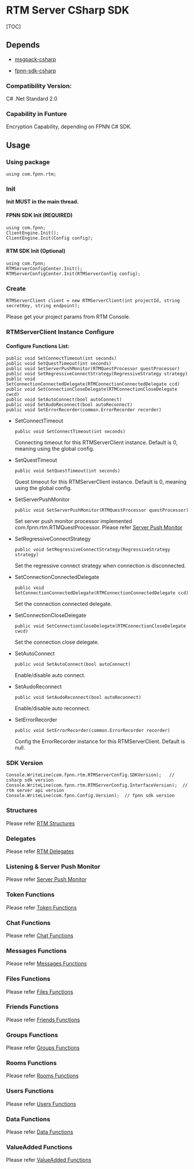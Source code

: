 # RTM Server CSharp SDK

[TOC]

## Depends

* [msgpack-csharp](https://github.com/highras/msgpack-csharp)

* [fpnn-sdk-csharp](https://github.com/highras/fpnn-sdk-csharp)



### Compatibility Version:

C# .Net Standard 2.0



### Capability in Funture

Encryption Capability, depending on FPNN C# SDK.

## Usage

### Using package
```
using com.fpnn.rtm;
```


### Init

**Init MUST in the main thread.**

#### FPNN SDK Init (REQUIRED)

```
using com.fpnn;
ClientEngine.Init();
ClientEngine.Init(Config config);
```

#### RTM SDK Init (Optional)

```
using com.fpnn;
RTMServerConfigCenter.Init();
RTMServerConfigCenter.Init(RTMServerConfig config);
```


### Create

	RTMServerClient client = new RTMServerClient(int projectId, string secretKey, string endpoint);

Please get your project params from RTM Console.



### RTMServerClient Instance Configure

#### Configure Functions List:

	public void SetConnectTimeout(int seconds)
	public void SetQuestTimeout(int seconds)
	public void SetServerPushMonitor(RTMQuestProcessor questProcessor)
	public void SetRegressiveConnectStrategy(RegressiveStrategy strategy)
	public void SetConnectionConnectedDelegate(RTMConnectionConnectedDelegate ccd)
	public void SetConnectionCloseDelegate(RTMConnectionCloseDelegate cwcd)
	public void SetAutoConnect(bool autoConnect)
	public void SetAudoReconnect(bool autoReconnect)
	public void SetErrorRecorder(common.ErrorRecorder recorder)



* SetConnectTimeout

  ```
  public void SetConnectTimeout(int seconds)
  ```

  Connecting timeout for this RTMServerClient instance. Default is 0, meaning using the global config. 

  

* SetQuestTimeout

  ```
  public void SetQuestTimeout(int seconds)
  ```

  Quest timeout for this RTMServerClient instance. Default is 0, meaning using the global config.

  

* SetServerPushMonitor

  ```
  public void SetServerPushMonitor(RTMQuestProcessor questProcessor)
  ```

  Set server push monitor processor implemented com.fpnn.rtm.RTMQuestProcessor. Please refer [Server Push Monitor](doc/ServerPushMonitor.md)

  

* SetRegressiveConnectStrategy

  ```
  public void SetRegressiveConnectStrategy(RegressiveStrategy strategy)
  ```

  Set the regressive connect strategy when connection is disconnected.



* SetConnectionConnectedDelegate

  ```
  public void SetConnectionConnectedDelegate(RTMConnectionConnectedDelegate ccd)
  ```

  Set the connection connected delegate.

  

* SetConnectionCloseDelegate

  ```
  public void SetConnectionCloseDelegate(RTMConnectionCloseDelegate cwcd)
  ```

  Set the connection close delegate.

  

* SetAutoConnect

  ```
  public void SetAutoConnect(bool autoConnect)
  ```

  Enable/disable auto connect.
  
  

* SetAudoReconnect

  ```
  public void SetAudoReconnect(bool autoReconnect)
  ```

  Enable/disable auto reconnect.

  

* SetErrorRecorder

  ```
  public void SetErrorRecorder(common.ErrorRecorder recorder)
  ```

  Config the ErrorRecorder instance for this RTMServerClient. Default is null.



### SDK Version

	Console.WriteLine(com.fpnn.rtm.RTMServerConfig.SDKVersion);   // csharp sdk version
	Console.WriteLine(com.fpnn.rtm.RTMServerConfig.InterfaceVersion);  // rtm server api version
	Console.WriteLine(com.fpnn.Config.Version);  // fpnn sdk version


### Structures

Please refer [RTM Structures](doc/Structures.md)



### Delegates

Please refer [RTM Delegates](doc/Delegates.md)



### Listening & Server Push Monitor

Please refer [Server Push Monitor](doc/ServerPushMonitor.md)



### Token Functions

Please refer [Token Functions](doc/Token.md)



### Chat Functions

Please refer [Chat Functions](doc/Chat.md)



### Messages Functions

Please refer [Messages Functions](doc/Messages.md)



### Files Functions

Please refer [Files Functions](doc/Files.md)



### Friends Functions

Please refer [Friends Functions](doc/Friends.md)



### Groups Functions

Please refer [Groups Functions](doc/Groups.md)



### Rooms Functions

Please refer [Rooms Functions](doc/Rooms.md)



### Users Functions

Please refer [Users Functions](doc/Users.md)



### Data Functions

Please refer [Data Functions](doc/Data.md)



### ValueAdded Functions

Please refer [ValueAdded Functions](doc/ValueAdded.md)

